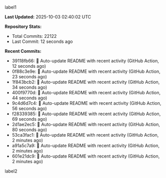 
label1 
<!-- ACTIVITY_START -->
**Last Updated:** 2025-10-03 02:40:02 UTC

**Repository Stats:**
- Total Commits: 22122
- Last Commit: 12 seconds ago

**Recent Commits:**
- 39118fb66: 🤖 Auto-update README with recent activity (GitHub Action, 12 seconds ago)
- 0f88c3e9e: 🤖 Auto-update README with recent activity (GitHub Action, 23 seconds ago)
- 1f843bcb2: 🤖 Auto-update README with recent activity (GitHub Action, 34 seconds ago)
- 400f9770d: 🤖 Auto-update README with recent activity (GitHub Action, 44 seconds ago)
- 9c4d6d7c4: 🤖 Auto-update README with recent activity (GitHub Action, 56 seconds ago)
- f28339385: 🤖 Auto-update README with recent activity (GitHub Action, 69 seconds ago)
- 2d1ae2ec5: 🤖 Auto-update README with recent activity (GitHub Action, 80 seconds ago)
- 53ca3fac1: 🤖 Auto-update README with recent activity (GitHub Action, 2 minutes ago)
- a91a5c7a9: 🤖 Auto-update README with recent activity (GitHub Action, 2 minutes ago)
- 601e21dc9: 🤖 Auto-update README with recent activity (GitHub Action, 2 minutes ago)
<!-- ACTIVITY_END -->

label2
